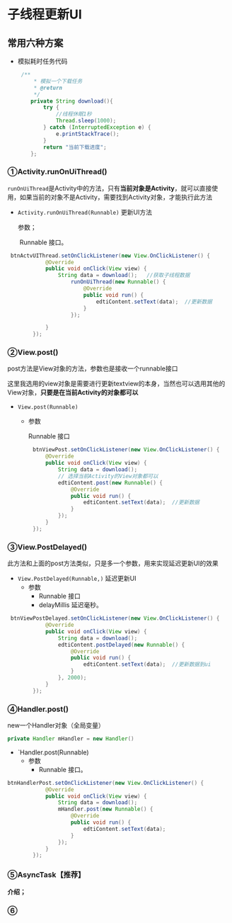 # 子线程更新UI

## 常用六种方案

- 模拟耗时任务代码

  ```java
   /**
       * 模拟一个下载任务
       * @return
       */
      private String download(){
          try {
              //线程休眠1秒
              Thread.sleep(1000);
          } catch (InterruptedException e) {
              e.printStackTrace();
          }
          return "当前下载进度";
      };
  ```

  



### ①Activity.runOnUiThread()

`runOnUiThread`是Activity中的方法，只有**当前对象是Activity**，就可以直接使用，如果当前的对象不是Activity，需要找到Activity对象，才能执行此方法

- `Activity.runOnUiThread(Runnable)` 更新UI方法

  参数；

  ​	Runnable 接口。

```java
 btnActvUIThread.setOnClickListener(new View.OnClickListener() {
            @Override
            public void onClick(View view) {
                String data = download();   //获取子线程数据
                    runOnUiThread(new Runnable() {
                        @Override
                        public void run() {
                            edtiContent.setText(data);  //更新数据
                        }
                    });

            }
        });
```



### ②View.post()

post方法是View对象的方法，参数也是接收一个runnable接口

这里我选用的view对象是需要进行更新textview的本身，当然也可以选用其他的View对象，**只要是在当前Activity的对象都可以**

- `View.post(Runnable)` 

  - 参数

    Runnable 接口

```java
        btnViewPost.setOnClickListener(new View.OnClickListener() {
            @Override
            public void onClick(View view) {
                String data = download();
                // 选择当前Activity的View对象都可以
                edtiContent.post(new Runnable() {
                    @Override
                    public void run() {
                        edtiContent.setText(data);  //更新数据
                    }
                });
            }
        });
```



### ③View.PostDelayed()

此方法和上面的post方法类似，只是多一个参数，用来实现延迟更新UI的效果

- `View.PostDelayed(Runnable,)` 延迟更新UI
  - 参数
    - Runnable 接口
    - delayMillis 延迟毫秒。

```java
 btnViewPostDelayed.setOnClickListener(new View.OnClickListener() {
            @Override
            public void onClick(View view) {
                String data = download();
                edtiContent.postDelayed(new Runnable() {
                    @Override
                    public void run() {
                        edtiContent.setText(data);  //更新数据到ui
                    }
                }, 2000);
            }
        });
```



### ④Handler.post()

new一个Handler对象（全局变量）

```java
private Handler mHandler = new Handler()
```

- `Handler.post(Runnable) 
  - 参数
    - Runnable 接口。

```java
btnHandlerPost.setOnClickListener(new View.OnClickListener() {
            @Override
            public void onClick(View view) {
                String data = download();
                mHandler.post(new Runnable() {
                    @Override
                    public void run() {
                        edtiContent.setText(data);
                    }
                });
            }
        });
```



### ⑤AsyncTask【推荐】

**介绍；**



### ⑥
